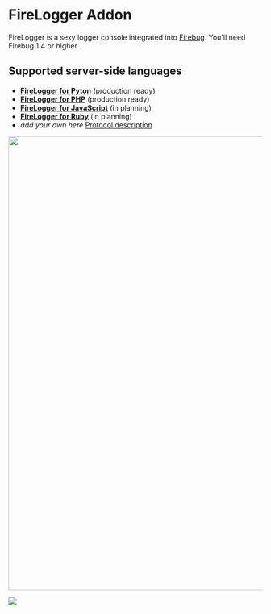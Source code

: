 # FireLogger Addon

FireLogger is a sexy logger console integrated into [Firebug][firebug]. You'll need Firebug 1.4 or higher.

## Supported server-side languages

  * **[FireLogger for Pyton][firelogger4py]** (production ready)
  * **[FireLogger for PHP][firelogger4php]** (production ready)
  * **[FireLogger for JavaScript][firelogger4js]** (in planning)
  * **[FireLogger for Ruby][firelogger4rb]** (in planning)
  * _add your own here_ [Protocol description](http://wiki.github.com/darwin/firelogger)

<a href="http://cloud.github.com/downloads/darwin/firelogger/FireLogger-Screenshot-v0.3.png"><img src="http://cloud.github.com/downloads/darwin/firelogger/FireLogger-Screenshot-v0.3.png" width="900"/></a>

<a href="http://firelogger4php.binaryage.com"><img src="http://firelogger4php.binaryage.com/shared/img/firelogger4php-mainshot.png"/></a>

[firebug]: https://addons.mozilla.org/en-US/firefox/addon/1843
[firelogger4py]: http://github.com/darwin/firepython
[firelogger4rb]: http://github.com/darwin/firelogger.rb
[firelogger4php]: http://github.com/darwin/firelogger.php
[firelogger4js]: http://github.com/darwin/firelogger.js
